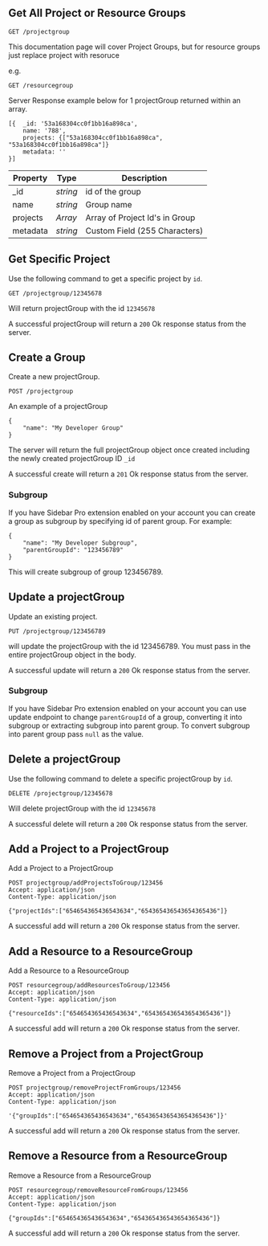 ## Get All Project or Resource Groups

```
GET /projectgroup
```
This documentation page will cover Project Groups, but for resource groups just replace project with resoruce

e.g.

```
GET /resourcegroup
```

Server Response example below for 1 projectGroup returned within an array. 

```
[{  _id: '53a168304cc0f1bb16a898ca',
    name: '788',
    projects: {["53a168304cc0f1bb16a898ca", "53a168304cc0f1bb16a898ca"]}
    metadata: '' 
}]
```

Property | Type | Description
--- | --- | ---
_id | *string* | id of the group
name | *string* | Group name
projects | *Array* | Array of Project Id's in Group
metadata | *string* | Custom Field (255 Characters)


## Get Specific Project
Use the following command to get a specific project by `id`.
```
GET /projectgroup/12345678
```
Will return projectGroup with the id `12345678`

A successful projectGroup will return a `200` Ok response status from the server.

## Create a Group
Create a new projectGroup.
```
POST /projectgroup
```
An example of a projectGroup

```
{
	"name": "My Developer Group"
}
```
The server will return the full projectGroup object once created including the newly created projectGroup ID `_id`

A successful create will return a `201` Ok response status from the server.

### Subgroup
If you have Sidebar Pro extension enabled on your account you can create a group as subgroup by specifying id of parent group. For example:
```
{
	"name": "My Developer Subgroup",
	"parentGroupId": "123456789"
}
```
This will create subgroup of group 123456789.

## Update a projectGroup
Update an existing project.
```
PUT /projectgroup/123456789
```
will update the projectGroup with the id 123456789. You must pass in the entire projectGroup object in the body.

A successful update will return a `200` Ok response status from the server.

### Subgroup
If you have Sidebar Pro extension enabled on your account you can use update endpoint to change `parentGroupId` of a group, converting it into subgroup or extracting subgroup into parent group. To convert subgroup into parent group pass `null` as the value.

## Delete a projectGroup
Use the following command to delete a specific projectGroup by `id`.
```
DELETE /projectgroup/12345678
```
Will delete projectGroup with the id `12345678`

A successful delete will return a `200` Ok response status from the server.

## Add a Project to a ProjectGroup
Add a Project to a ProjectGroup
```
POST projectgroup/addProjectsToGroup/123456
Accept: application/json
Content-Type: application/json

{"projectIds":["654654365436543634","654365436543654365436"]}
```
A successful add will return a `200` Ok response status from the server.

## Add a Resource to a ResourceGroup
Add a Resource to a ResourceGroup
```
POST resourcegroup/addResourcesToGroup/123456
Accept: application/json
Content-Type: application/json

{"resourceIds":["654654365436543634","654365436543654365436"]}
```
A successful add will return a `200` Ok response status from the server.

## Remove a Project from a ProjectGroup
Remove a Project from a ProjectGroup
```
POST projectgroup/removeProjectFromGroups/123456
Accept: application/json
Content-Type: application/json

'{"groupIds":["654654365436543634","654365436543654365436"]}'
```
A successful add will return a `200` Ok response status from the server.

## Remove a Resource from a ResourceGroup
Remove a Resource from a ResourceGroup
```
POST resourcegroup/removeResourceFromGroups/123456
Accept: application/json
Content-Type: application/json

{"groupIds":["654654365436543634","654365436543654365436"]}
```
A successful add will return a `200` Ok response status from the server.
